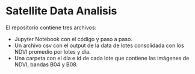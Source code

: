 # Satellite Data Analisis
El repositorio contiene tres archivos:
* Jupyter Notebook con el código y paso a paso.
* Un archivo csv con el output de la data de lotes consolidada con los NDVI promedio por lotes y día.
* Una carpeta con el día e id de cada lote que contiene las imágenes de NDVI, bandas B04 y B08.
